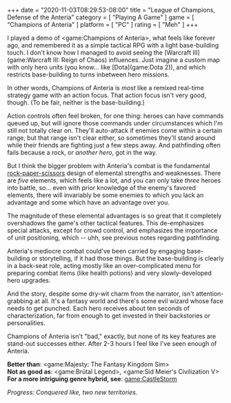 +++
date = "2020-11-03T08:29:53-08:00"
title = "League of Champions, Defense of the Anteria"
category = [ "Playing A Game" ]
game = [ "Champions of Anteria" ]
platform = [ "PC" ]
rating = [ "Meh" ]
+++

I played a demo of <game:Champions of Anteria>, what feels like forever ago, and remembered it as a simple tactical RPG with a light base-building touch.  I don't know how I managed to avoid seeing the [Warcraft III](game:Warcraft III: Reign of Chaos) influences.  Just imagine a custom map with only hero units (you know... like [Dota](game:Dota 2)), and which restricts base-building to turns inbetween hero missions.

In other words, Champions of Anteria is <i>most</i> like a remixed real-time strategy game with an action focus.  That action focus isn't very good, though.  (To be fair, neither is the base-building.)

Action controls often feel broken, for one thing: heroes can have commands queued up, but will ignore those commands under circumstances which I'm still not totally clear on.  They'll auto-attack if enemies come within a certain range, but that range isn't clear either, so sometimes they'll stand around while their friends are fighting just a few steps away.  And pathfinding often fails because a rock, or <i>another hero</i>, got in the way.

But I think the bigger problem with Anteria's combat is the fundamental <a href="https://en.wikipedia.org/wiki/Rock_paper_scissors">rock-paper-scissors</a> design of elemental strengths and weaknesses.  There are <i>five</i> elements, which feels like a lot, and you can only take <i>three</i> heroes into battle, so... even with prior knowledge of the enemy's favored elements, there will invariably be some enemies to which you lack an advantage and some which have an advantage over you.

The magnitude of these elemental advantages is so great that it completely overshadows the game's other tactical features.  This de-emphasizes special attacks, except for crowd control, and emphasizes the importance of unit positioning, which -- uhh, see previous notes regarding pathfinding.

Anteria's mediocre combat could've been carried by engaging base-building or storytelling, if it had those things.  But the base-building is clearly in a back-seat role, acting mostly like an over-complicated menu for preparing combat items (like health potions) and very slowly-developed hero upgrades.

And the story, despite some dry-wit charm from the narrator, isn't attention-grabbing at all.  It's a fantasy world and there's some evil wizard whose face needs to get punched.  Each hero receives about ten seconds of characterization, far from enough to get invested in their backstories or personalities.

Champions of Anteria isn't "bad," exactly, but none of its key features are stand-out successes either.  After 2-3 hours I feel like I've seen enough of Anteria.

<b>Better than</b>: <game:Majesty: The Fantasy Kingdom Sim>  
<b>Not as good as</b>: <game:Brütal Legend>, <game:Sid Meier's Civilization V>  
<b>For a more intriguing genre hybrid, see</b>: <game:CastleStorm>

<i>Progress: Conquered like, two new territories.</i>
